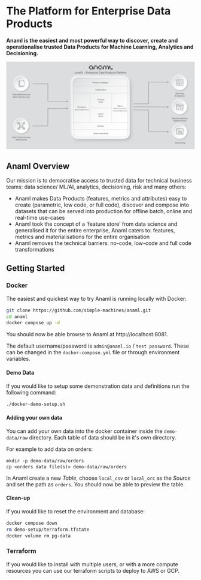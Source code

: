 # The Platform for Enterprise Data Products

**Anaml is the easiest and most powerful way to discover, create and
operationalise trusted Data Products for Machine Learning, Analytics and
Decisioning.**

![Alt text](docs/images/anaml.png)

## Anaml Overview

Our mission is to democratise access to trusted data for technical business teams: data science/ ML/AI, analytics, decisioning, risk and many others:

* Anaml makes Data Products (features, metrics and attributes) easy to create (parametric, low code, or full code), discover and compose into datasets that can be served into production for offline batch, online and real-time use-cases
* Anaml took the concept of a ‘feature store’ from data science and generalised it for the entire enterprise, Anaml caters to: features, metrics and materialisations for the entire organisation
* Anaml removes the technical barriers: no-code, low-code and full code transformations

## Getting Started

### Docker

The easiest and quickest way to try Anaml is running locally with Docker:

```bash
git clone https://github.com/simple-machines/anaml.git
cd anaml
docker compose up -d
```

You should now be able browse to Anaml at http://localhost:8081.

The default username/password is `admin@anaml.io` / `test password`. These can be changed in the `docker-compose.yml` file or through environment variables.

#### Demo Data

If you would like to setup some demonstration data and definitions run the following command:

```bash
./docker-demo-setup.sh
```

#### Adding your own data

You can add your own data into the docker container inside the `demo-data/raw` directory. Each table of data should be in it's own directory.

For example to add data on orders:
```
mkdir -p demo-data/raw/orders
cp <orders data file(s)> demo-data/raw/orders
```

In Anaml create a new _Table_, choose `local_csv` or `local_orc` as the _Source_ and set the path as `orders`. You should now be able to preview the table.

#### Clean-up

If you would like to reset the environment and database:

```bash
docker compose down
rm demo-setup/terraform.tfstate
docker volume rm pg-data
```

### Terraform

If you would like to install with multiple users, or with a more compute resources you can use our terraform scripts to deploy to AWS or GCP.
